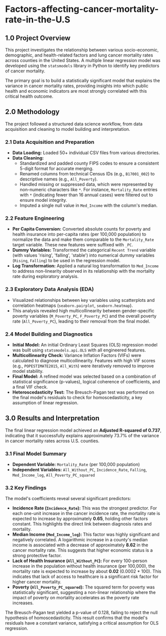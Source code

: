 # Factors-affecting-cancer-mortality-rate-in-the-U.S

## 1.0 Project Overview

This project investigates the relationship between various socio-economic, demographic, and health-related factors and lung cancer mortality rates across counties in the United States. A multiple linear regression model was developed using the `statsmodels` library in Python to identify key predictors of cancer mortality.

The primary goal is to build a statistically significant model that explains the variance in cancer mortality rates, providing insights into which public health and economic indicators are most strongly correlated with this critical health outcome.


## 2.0 Methodology

The project followed a structured data science workflow, from data acquisition and cleaning to model building and interpretation.

### 2.1 Data Acquisition and Preparation
*   **Data Loading:** Loaded 50+ individual CSV files from various directories.
*   **Data Cleaning:**
    *   Standardized and padded county FIPS codes to ensure a consistent 5-digit format for accurate merging.
    *   Renamed columns from technical Census IDs (e.g., `B17001_002`) to descriptive names (e.g., `All_Poverty`).
    *   Handled missing or suppressed data, which were represented by non-numeric characters like `*`. For instance, `Mortality_Rate` entries with `*` (indicating fewer than 16 annual cases) were filtered out to ensure model integrity.
    *   Imputed a single null value in `Med_Income` with the column's median.

### 2.2 Feature Engineering
*   **Per Capita Conversion:** Converted absolute counts for poverty and health insurance into per-capita rates (per 100,000 population) to normalize the data and make them comparable to the `Mortality_Rate` target variable. These new features were suffixed with `_PC`.
*   **Dummy Variables:** Transformed the categorical `Recent Trend` variable (with values 'rising', 'falling', 'stable') into numerical dummy variables (`Rising`, `Falling`) to be used in the regression model.
*   **Log Transformation:** Applied a natural log transformation to `Med_Income` to address non-linearity observed in its relationship with the mortality rate during exploratory analysis.

### 2.3 Exploratory Data Analysis (EDA)
*   Visualized relationships between key variables using scatterplots and correlation heatmaps (`seaborn.pairplot`, `seaborn.heatmap`).
*   This analysis revealed high multicollinearity between gender-specific poverty variables (`M_Poverty_PC`, `F_Poverty_PC`) and the overall poverty rate (`All_Poverty_PC`), leading to their removal from the final model.

### 2.4 Model Building and Diagnostics
*   **Initial Model:** An initial Ordinary Least Squares (OLS) regression model was built using `statsmodels.api.OLS` with all engineered features.
*   **Multicollinearity Check:** Variance Inflation Factors (VIFs) were calculated to diagnose multicollinearity. Features with high VIF scores (e.g., `POPESTIMATE2015`, `All_With`) were iteratively removed to improve model stability.
*   **Final Model:** A refined model was selected based on a combination of statistical significance (p-values), logical coherence of coefficients, and a final VIF check.
*   **Heteroscedasticity Test:** The Breusch-Pagan test was performed on the final model's residuals to check for homoscedasticity, a key assumption of linear regression.

## 3.0 Results and Interpretation

The final linear regression model achieved an **Adjusted R-squared of 0.737**, indicating that it successfully explains approximately 73.7% of the variance in cancer mortality rates across U.S. counties.

### 3.1 Final Model Summary
*   **Dependent Variable:** `Mortality_Rate` (per 100,000 population)
*   **Independent Variables:** `All_Without_PC`, `Incidence_Rate`, `Falling`, `Med_Income_log`, `All_Poverty_PC_squared`

### 3.2 Key Findings
The model's coefficients reveal several significant predictors:

*   **Incidence Rate (`Incidence_Rate`):** This was the strongest predictor. For each one-unit increase in the cancer incidence rate, the mortality rate is expected to increase by approximately **0.65**, holding other factors constant. This highlights the direct link between diagnosis rates and mortality.
*   **Median Income (`Med_Income_log`):** This factor was highly significant and negatively correlated. A logarithmic increase in a county's median income is associated with a decrease of approximately **8.62** in the cancer mortality rate. This suggests that higher economic status is a strong protective factor.
*   **Lack of Health Insurance (`All_Without_PC`):** For every 100-person increase in the population without health insurance (per 100,000), the mortality rate is expected to increase by about **0.02** (0.0002 * 100). This indicates that lack of access to healthcare is a significant risk factor for higher cancer mortality.
*   **Poverty (`All_Poverty_PC_squared`):** The squared term for poverty was statistically significant, suggesting a non-linear relationship where the impact of poverty on mortality accelerates as the poverty rate increases.

The Breusch-Pagan test yielded a p-value of 0.128, failing to reject the null hypothesis of homoscedasticity. This result confirms that the model's residuals have a constant variance, satisfying a critical assumption for OLS regression.

